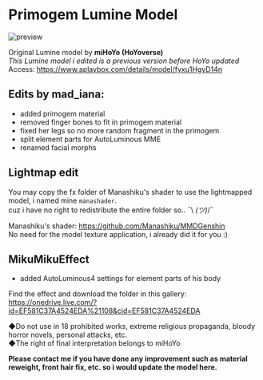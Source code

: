 # Primogem Lumine Model
![preview](https://user-images.githubusercontent.com/86825554/215822743-1c5baff3-0b47-4e94-b445-6b4800f257d5.gif)

Original Lumine model by **miHoYo (HoYoverse)**<br>
*This Lumine model i edited is a previous version before HoYo updated*
<br>Access: https://www.aplaybox.com/details/model/fyxu1HgyD14n

## Edits by mad_iana:
- added primogem material
- removed finger bones to fit in primogem material
- fixed her legs so no more random fragment in the primogem
- split element parts for AutoLuminous MME
- renamed facial morphs

## Lightmap edit
You may copy the fx folder of Manashiku's shader to use the lightmapped model, i named mine `manashader`.
<br>cuz i have no right to redistribute the entire folder so.. ¯\ _(ツ)_/¯

Manashiku's shader:
	https://github.com/Manashiku/MMDGenshin
<br>No need for the model texture application, i already did it for you :)

## MikuMikuEffect
- added AutoLuminous4 settings for element parts of his body

Find the effect and download the folder in this gallery:
https://onedrive.live.com/?id=EF581C37A4524EDA%21108&cid=EF581C37A4524EDA

◆Do not use in 18 prohibited works, extreme religious propaganda, bloody horror novels, personal attacks, etc.
<br>◆The right of final interpretation belongs to miHoYo

**Please contact me if you have done any improvement such as material reweight, front hair fix, etc. so i would update the model here.**
